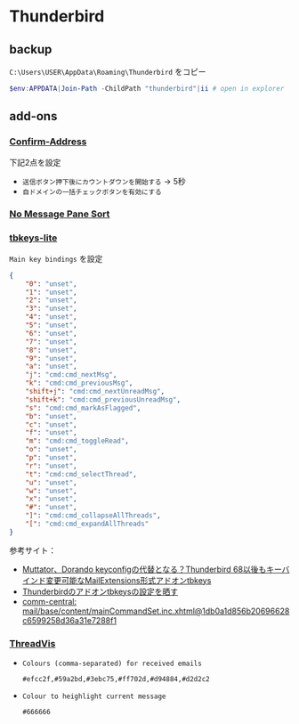 # Thunderbird

## backup

`C:\Users\USER\AppData\Roaming\Thunderbird` をコピー

```PowerShell
$env:APPDATA|Join-Path -ChildPath "thunderbird"|ii # open in explorer
```

## add-ons

###  [Confirm-Address](https://addons.thunderbird.net/ja/thunderbird/user/meatian/)

下記2点を設定

+ `送信ボタン押下後にカウントダウンを開始する` → 5秒
+ `自ドメインの一括チェックボタンを有効にする`

###  [No Message Pane Sort](https://addons.thunderbird.net/ja/thunderbird/addon/no-message-pane-sort-by-mouse/)


###  [tbkeys-lite](https://addons.thunderbird.net/ja/thunderbird/user/willssss/)

`Main key bindings` を設定

```json
{
    "0": "unset",
    "1": "unset",
    "2": "unset",
    "3": "unset",
    "4": "unset",
    "5": "unset",
    "6": "unset",
    "7": "unset",
    "8": "unset",
    "9": "unset",
    "a": "unset",
    "j": "cmd:cmd_nextMsg",
    "k": "cmd:cmd_previousMsg",
    "shift+j": "cmd:cmd_nextUnreadMsg",
    "shift+k": "cmd:cmd_previousUnreadMsg",
    "s": "cmd:cmd_markAsFlagged",
    "b": "unset",
    "c": "unset",
    "f": "unset",
    "m": "cmd:cmd_toggleRead",
    "o": "unset",
    "p": "unset",
    "r": "unset",
    "t": "cmd:cmd_selectThread",
    "u": "unset",
    "w": "unset",
    "x": "unset",
    "#": "unset",
    "]": "cmd:cmd_collapseAllThreads",
    "[": "cmd:cmd_expandAllThreads"
}
```

参考サイト：

+ [Muttator、Dorando keyconfigの代替となる？Thunderbird 68以後もキーバインド変更可能なMailExtensions形式アドオンtbkeys](https://arimasou16.com/blog/2021/05/09/00392/)
+ [Thunderbirdのアドオンtbkeysの設定を晒す](https://arimasou16.com/blog/2021/05/22/00394/)
+ [comm-central: mail/base/content/mainCommandSet.inc.xhtml@1db0a1d856b20696628c6599258d36a31e7288f1](https://hg.mozilla.org/comm-central/file/tip/mail/base/content/mainCommandSet.inc.xhtml)

###  [ThreadVis](https://threadvis.github.io/)


+ `Colours (comma-separated) for received emails`

    ```
    #efcc2f,#59a2bd,#3ebc75,#ff702d,#d94884,#d2d2c2
    ```

+ `Colour to heighlight current message`

    ```
    #666666
    ```